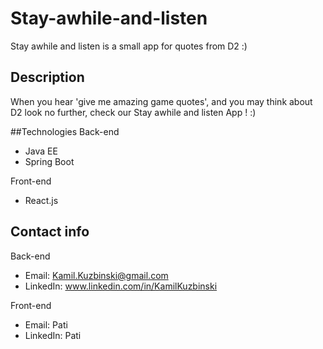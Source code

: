 # Stay-awhile-and-listen
Stay awhile and listen is a small app for quotes from D2 :)

## Description
When you hear 'give me amazing game quotes', and you may think about D2 look no further, check our
Stay awhile and listen App ! :)

##Technologies
Back-end
- Java EE
- Spring Boot

Front-end
- React.js

## Contact info
Back-end
- Email: <Kamil.Kuzbinski@gmail.com>
- LinkedIn: www.linkedin.com/in/KamilKuzbinski

Front-end
- Email: Pati
- LinkedIn: Pati